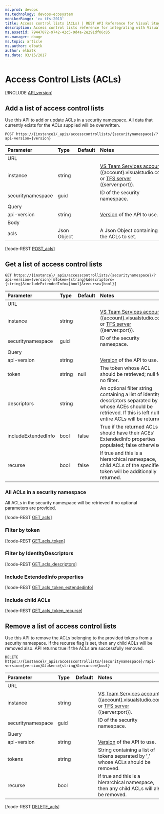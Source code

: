 ```yaml
---
ms.prod: devops
ms.technology: devops-ecosystem
monikerRange: '>= tfs-2013'
title: Access control lists (ACLs) | REST API Reference for Visual Studio Team Services and Team Foundation Server
description: Access control lists reference for integrating with Visual Studio Team Services
ms.assetid: 79447872-9742-42c5-9d4a-2e291df06c85
ms.manager: douge
ms.topic: article
ms.author: elbatk
author: elbatk
ms.date: 03/15/2017
---
```


# Access Control Lists (ACLs)
[!INCLUDE [API_version](../_data/version.md)]

## Add a list of access control lists
<a name="add" />

Use this API to add or update ACLs in a security namespace. All data that currently exists for the ACLs supplied will be overwritten. 

```no-highlight
POST https://{instance}/_apis/accesscontrollists/{securitynamespace}/?api-version={version}
```

| Parameter         | Type    | Default | Notes
|:------------------|:--------|:--------|:-------------------------------------------------------------------------------------------------------------
| URL		
| instance          | string  |         | [VS Team Services account](/integrate/get-started/rest/basics.md) ({account}.visualstudio.com) or [TFS server](/integrate/get-started/rest/basics.md) ({server:port}).
| securitynamespace | guid    |         | ID of the security namespace. 
| Query
| api-version       | string  |         | [Version](../../concepts/rest-api-versioning.md) of the API to use.
| Body
| acls              | Json Object |         | A Json Object containing the ACLs to set. 

[!code-REST [POST_acls](./_data/POST__accesscontrollists__securityNamespaceId__.json)]

## Get a list of access control lists
<a name="get" />

```no-highlight
GET https://{instance}/_apis/accesscontrollists/{securitynamespace}/?api-version={version}[&token={string}&descriptors={string}&includeExtendedInfo={bool}&recurse={bool}]
```

| Parameter         | Type    | Default | Notes
|:------------------|:--------|:--------|:-------------------------------------------------------------------------------------------------------------
| URL		         
| instance          | string  |         | [VS Team Services account](/integrate/get-started/rest/basics.md) ({account}.visualstudio.com) or [TFS server](/integrate/get-started/rest/basics.md) ({server:port}).
| securitynamespace | guid    |         | ID of the security namespace.
| Query 
| api-version       | string  |         | [Version](../../concepts/rest-api-versioning.md) of the API to use.
| token             | string  | null    | The token whose ACL should be retrieved; null for no filter. 
| descriptors	    | string  |         | An optional filter string containing a list of identity descriptors separated by ',' whose ACEs should be retrieved. If this is left null, entire ACLs will be returned.
| includeExtendedInfo | bool    | false   | True if the returned ACLs should have their ACEs' ExtendedInfo properties populated; false otherwise.
| recurse           | bool    | false   | If true and this is a hierarchical namespace, child ACLs of the specified token will be additionally returned.

### All ACLs in a security namespace

All ACLs in the security namespace will be retrieved if no optional parameters are provided. 

[!code-REST [GET_acls](./_data/GET__accesscontrollists__securityNamespaceId__.json)]

### Filter by token

[!code-REST [GET_acls_token](./_data/GET__accesscontrollists__securityNamespaceId___token-_existingToken_.json)]

### Filter by IdentityDescriptors

[!code-REST [GET_acls_descriptors](./_data/GET__accesscontrollists__securityNamespaceId___descriptors-_descriptor1_.json)]

### Include ExtendedInfo properties

[!code-REST [GET_acls_token_extendedinfo](./_data/GET__accesscontrollists__securityNamespaceId___token-_existingToken__includeExtendedInfo-True.json)]

### Include child ACLs

[!code-REST [GET_acls_token_recurse](./_data/GET__accesscontrollists__securityNamespaceId___token-_existingToken__includeExtendedInfo-False_recurse-True.json)]

## Remove a list of access control lists
<a name="remove" />

Use this API to remove the ACLs belonging to the provided tokens from a security namespace. If the recurse flag is set, then any child ACLs will be removed also. 
API returns true if the ACLs are successfully removed. 

```no-highlight
DELETE https://{instance}/_apis/accesscontrollists/{securitynamespace}/?api-version={version}&tokens={string}&recurse={bool}
```

| Parameter         | Type    | Default | Notes
|:------------------|:--------|:--------|:-------------------------------------------------------------------------------------------------------------
| URL		         
| instance          | string  |         | [VS Team Services account](/integrate/get-started/rest/basics.md) ({account}.visualstudio.com) or [TFS server](/integrate/get-started/rest/basics.md) ({server:port}).
| securitynamespace | guid    |         | ID of the security namespace.
| Query 
| api-version       | string  |         | [Version](../../concepts/rest-api-versioning.md) of the API to use.
| tokens            | string  |         | String containing a list of tokens separated by ',' whose ACLs should be removed.
| recurse           | bool    |         | If true and this is a hierarchical namespace, then any child ACLs will also be removed.

[!code-REST [DELETE_acls](./_data/DELETE__accesscontrollists__securityNamespaceId___tokens-_newToken1_,_newToken2__recurse-False.json)]
